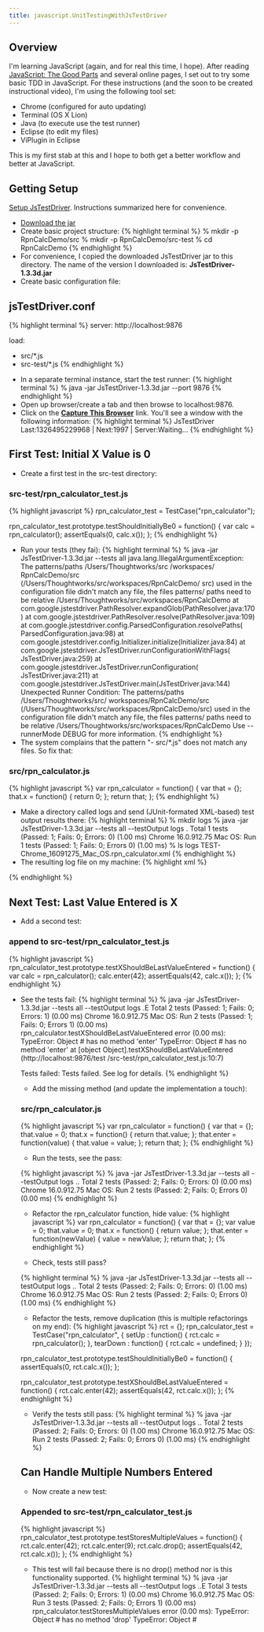 ```yaml
---
title: javascript.UnitTestingWithJsTestDriver
---
```

## Overview
I'm learning JavaScript (again, and for real this time, I hope). After reading [JavaScript: The Good Parts](http://www.amazon.com/JavaScript-Good-Parts-Douglas-Crockford/dp/0596517742) and several online pages, I set out to try some basic TDD in JavaScript. For these instructions (and the soon to be created instructional video), I'm using the following tool set:
* Chrome (configured for auto updating)
* Terminal (OS X Lion)
* Java (to execute use the test runner)
* Eclipse (to edit my files)
* ViPlugin in Eclipse

This is my first stab at this and I hope to both get a better workflow and better at JavaScript.
## Getting Setup
[Setup JsTestDriver](http://code.google.com/p/js-test-driver/wiki/GettingStarted). Instructions summarized here for convenience.
* [Download the jar](http://code.google.com/p/js-test-driver/downloads/list)
* Create basic project structure:
{% highlight terminal %}
% mkdir -p RpnCalcDemo/src
% mkdir -p RpnCalcDemo/src-test
% cd RpnCalcDemo 
{% endhighlight %}
* For convenience, I copied the downloaded JsTestDriver jar to this directory. The name of the version I downloaded is: **JsTestDriver-1.3.3d.jar**
* Create basic configuration file:
## jsTestDriver.conf
{% highlight terminal %}
server: http://localhost:9876

load:
  - src/*.js
  - src-test/*.js
{% endhighlight %}
* In a separate terminal instance, start the test runner:
{% highlight terminal %}
% java -jar JsTestDriver-1.3.3d.jar --port 9876
{% endhighlight %}
* Open up browser/create a tab and then browse to localhost:9876.
* Click on the **[Capture This Browser](http://localhost:9876/capture)** link. You'll see a window with the following information:
{% highlight terminal %}
                 JsTestDriver
Last:1326495229968 | Next:1997 | Server:Waiting...
{% endhighlight %}
## First Test: Initial X Value is 0
* Create a first test in the src-test directory:
### src-test/rpn_calculator_test.js
{% highlight javascript %}
rpn_calculator_test = TestCase("rpn_calculator");

rpn_calculator_test.prototype.testShouldInitiallyBe0 = function() {
	var calc = rpn_calculator();
	assertEquals(0, calc.x());
};
{% endhighlight %}
* Run your tests (they fai):
{% highlight terminal %}
% java -jar JsTestDriver-1.3.3d.jar --tests all
java.lang.IllegalArgumentException: The patterns/paths /Users/Thoughtworks/src
/workspaces/ RpnCalcDemo/src (/Users/Thoughtworks/src/workspaces/RpnCalcDemo/
src)  used in the configuration file didn't match any file, the files patterns/
paths need to be relative /Users/Thoughtworks/src/workspaces/RpnCalcDemo
	at com.google.jstestdriver.PathResolver.expandGlob(PathResolver.java:170)
	at com.google.jstestdriver.PathResolver.resolve(PathResolver.java:109)
	at com.google.jstestdriver.config.ParsedConfiguration.resolvePaths(
ParsedConfiguration.java:98)
	at com.google.jstestdriver.config.Initializer.initialize(Initializer.java:84)
	at com.google.jstestdriver.JsTestDriver.runConfigurationWithFlags(
JsTestDriver.java:259)
	at com.google.jstestdriver.JsTestDriver.runConfiguration(
JsTestDriver.java:211)
	at com.google.jstestdriver.JsTestDriver.main(JsTestDriver.java:144)
Unexpected Runner Condition: The patterns/paths /Users/Thoughtworks/src/
workspaces/RpnCalcDemo/src (/Users/Thoughtworks/src/workspaces/RpnCalcDemo/src)
 used in the configuration file didn't match any file, the files patterns/
paths need to be relative /Users/Thoughtworks/src/workspaces/RpnCalcDemo
 Use --runnerMode DEBUG for more information.
{% endhighlight %}
* The system complains that the pattern "- src/*.js" does not match any files. So fix that:
### src/rpn_calculator.js
{% highlight javascript %}
var rpn_calculator = function() {
	var that = {};
	that.x = function() {
		return 0;
	};
	return that;
};
{% endhighlight %}
* Make a directory called logs and send (JUnit-formated XML-based) test output results there:
{% highlight terminal %}
% mkdir logs
% java -jar JsTestDriver-1.3.3d.jar --tests all --testOutput logs
.
Total 1 tests (Passed: 1; Fails: 0; Errors: 0) (1.00 ms)
  Chrome 16.0.912.75 Mac OS: Run 1 tests (Passed: 1; Fails: 0; Errors 0) (1.00 ms)
% ls logs
TEST-Chrome_16091275_Mac_OS.rpn_calculator.xml
{% endhighlight %}
* The resulting log file on my machine:
{% highlight xml %}
<?xml version="1.0" encoding="UTF-8"?>
<testsuite name="Chrome_16091275_Mac_OS.rpn_calculator" errors="0" failures="0" tests="1" time="0.0010">
<testcase classname="Chrome_16091275_Mac_OS.rpn_calculator" name="testShouldInitiallyBe0" time="0.0010"/>
</testsuite>
{% endhighlight %}

## Next Test: Last Value Entered is X
* Add a second test:

### append to src-test/rpn_calculator_test.js
{% highlight javascript %}
rpn_calculator_test.prototype.testXShouldBeLastValueEntered = function() {
  var calc = rpn_calculator();
  calc.enter(42);
  assertEquals(42, calc.x());
};
{% endhighlight %}
* See the tests fail:
{% highlight terminal %}
% java -jar JsTestDriver-1.3.3d.jar --tests all --testOutput logs
.E
Total 2 tests (Passed: 1; Fails: 0; Errors: 1) (0.00 ms)
  Chrome 16.0.912.75 Mac OS: Run 2 tests (Passed: 1; Fails: 0; Errors 1) (0.00 ms)
    rpn_calculator.testXShouldBeLastValueEntered error (0.00 ms): TypeError: 
Object #<Object> has no method 'enter'
      TypeError: Object #<Object> has no method 'enter'
          at [object Object].testXShouldBeLastValueEntered (http://localhost:9876/test
/src-test/rpn_calculator_test.js:10:7)

Tests failed: Tests failed. See log for details.
{% endhighlight %}

* Add the missing method (and update the implementation a touch):

### src/rpn_calculator.js
{% highlight javascript %}
var rpn_calculator = function() {
	var that = {};
	that.value = 0;
	that.x = function() {
		return that.value;
	};
	that.enter = function(value) {
		that.value = value;
	};
	return that;
};
{% endhighlight %}

* Run the tests, see the pass:

{% highlight javascript %}
% java -jar JsTestDriver-1.3.3d.jar --tests all --testOutput logs
..
Total 2 tests (Passed: 2; Fails: 0; Errors: 0) (0.00 ms)
  Chrome 16.0.912.75 Mac OS: Run 2 tests (Passed: 2; Fails: 0; Errors 0) (0.00 ms)
{% endhighlight %}

* Refactor the rpn_calculator function, hide value:
{% highlight javascript %}
var rpn_calculator = function() {
	var that = {};
	var value = 0;
	that.value = 0;
	that.x = function() {
		return value;
	};
	that.enter = function(newValue) {
		value = newValue;
	};
	return that;
};
{% endhighlight %}

* Check, tests still pass?

{% highlight terminal %}
% java -jar JsTestDriver-1.3.3d.jar --tests all --testOutput logs
..
Total 2 tests (Passed: 2; Fails: 0; Errors: 0) (1.00 ms)
  Chrome 16.0.912.75 Mac OS: Run 2 tests (Passed: 2; Fails: 0; Errors 0) (1.00 ms)
{% endhighlight %}

* Refactor the tests, remove duplication (this is multiple refactorings on my end):
{% highlight javascript %}
rct = {};
rpn_calculator_test = TestCase("rpn_calculator", {
	setUp : function() {
		rct.calc = rpn_calculator();
	},
	tearDown : function() {
		rct.calc = undefined;
	}
});

rpn_calculator_test.prototype.testShouldInitiallyBe0 = function() {
	assertEquals(0, rct.calc.x());
};

rpn_calculator_test.prototype.testXShouldBeLastValueEntered = function() {
	rct.calc.enter(42);
	assertEquals(42, rct.calc.x());
};
{% endhighlight %}

* Verify the tests still pass:
{% highlight terminal %}
% java -jar JsTestDriver-1.3.3d.jar --tests all --testOutput logs
..
Total 2 tests (Passed: 2; Fails: 0; Errors: 0) (1.00 ms)
  Chrome 16.0.912.75 Mac OS: Run 2 tests (Passed: 2; Fails: 0; Errors 0) (1.00 ms)
{% endhighlight %}

## Can Handle Multiple Numbers Entered
* Now create a new test:

### Appended to src-test/rpn_calculator_test.js
{% highlight javascript %}
rpn_calculator_test.prototype.testStoresMultipleValues = function() {
  rct.calc.enter(42);
  rct.calc.enter(9);
  rct.calc.drop();
  assertEquals(42, rct.calc.x());
};
{% endhighlight %}
* This test will fail because there is no drop() method nor is this functionality supported.
{% highlight terminal %}
% java -jar JsTestDriver-1.3.3d.jar --tests all --testOutput logs
..E
Total 3 tests (Passed: 2; Fails: 0; Errors: 1) (0.00 ms)
  Chrome 16.0.912.75 Mac OS: Run 3 tests (Passed: 2; Fails: 0; Errors 1) (0.00 ms)
    rpn_calculator.testStoresMultipleValues error (0.00 ms): TypeError: Object #<Object> 
has no method 'drop'
      TypeError: Object #<Object> has no method 'drop'
          at Object.testStoresMultipleValues (http://localhost:9876/test/src-test/
rpn_calculator_test.js:23:11)

Tests failed: Tests failed. See log for details.
{% endhighlight %}
* After a little effort, we have this:

### src/rpn_calculator.js
{% highlight javascript %}
var rpn_calculator = function() {
	var that = {};
	var values = [0];
	that.value = values;
	that.x = function() {
		return values[values.length-1];;
	};
	that.enter = function(newValue) {
		values.push(newValue);
	};
	that.drop = function() {
		values.pop()
	};
	return that;
};
{% endhighlight %}

* And the test are back to passing:
{% highlight terminal %}

% java -jar JsTestDriver-1.3.3d.jar --tests all --testOutput logs
...
Total 3 tests (Passed: 3; Fails: 0; Errors: 0) (1.00 ms)
  Chrome 16.0.912.75 Mac OS: Run 3 tests (Passed: 3; Fails: 0; Errors 0) (1.00 ms)
{% endhighlight %}

## One More Check
* Notice the feature envy in the x function? I uses values the variable, the length of values and also has direct knowledge that the size is 0-based. This is not a huge deal, but there are defects in the system as written. Here's a test to demonstrate a problem:
{% highlight javascript %}
rpn_calculator_test.prototype.testCalculatorAlwaysHasValues = function() {
  rct.calc.drop();
  rct.calc.drop();
  assertEquals(0, rct.calc.x());
};
{% endhighlight %}
* Notice the failing test:
{% highlight terminal %}
java -jar JsTestDriver-1.3.3d.jar --tests all --testOutput logs
...F
Total 4 tests (Passed: 3; Fails: 1; Errors: 0) (1.00 ms)
  Chrome 16.0.912.75 Mac OS: Run 4 tests (Passed: 3; Fails: 1; Errors 0) (1.00 ms)
    rpn_calculator.testCalculatorAlwaysHasValues failed (0.00 ms): AssertError: expected 0 
but was [undefined]
      AssertError: expected 0 but was [undefined]
          at Object.testCalculatorAlwaysHasValues (http://localhost:9876/test/src-test/
rpn_calculator_test.js:30:2)
{% endhighlight %}
* On both of my 2 HP calculators, I can drop all day long and nothing much happens (somewhat simplified, but reasonable for this demonstation. Conceptually, the so-called (by the documentation) "operand stack" is never empty. Here's a way to implement that:

### Update x method
{% highlight javascript %}
  that.x = function() {
    if(values.length > 0)
      return values[values.length-1];;
    return 0;
  };
{% endhighlight %}
* This gets the job done but now this method is exhibiting feature envy even stronger:
  * It checks the length twice
  * It knows that the array is 0-based
  * It uses "value." twice and values 1, so values three times.
* A typical fix for feature envy is to push the responsibility into the object that has the data. To do that, we'll introduce a new object: rpn_stack.

## rpn_stack
* We'll begin with a few TDD cycles:

### rpn_stack_test.js
{% highlight javascript %}
rpn_stack_test = TestCase("rpn_stack");

rpn_stack_test.prototype.testPopOnNewStackReturns0 = function() {
	assertEquals(0, rpn_stack().pop());
};
{% endhighlight %}

* This fails (there's no rpn_stack() function:
{% highlight terminal %}
% java -jar JsTestDriver-1.3.3d.jar --tests all --testOutput logs
....E
Total 5 tests (Passed: 4; Fails: 0; Errors: 1) (1.00 ms)
  Chrome 16.0.912.75 Mac OS: Run 5 tests (Passed: 4; Fails: 0; Errors 1) (1.00 ms)
    rpn_stack.testPopOnNewStackReturns0 error (1.00 ms): ReferenceError: rpn_stack
 is not defined
      ReferenceError: rpn_stack is not defined
          at [object Object].testPopOnNewStackReturns0 (http://localhost:9876/test/
src-test/rpn_stack_test.js:4:18)
{% endhighlight %}

* Fix this by making one and giving it an implementation:
{% highlight javascript %}
var rpn_stack = function() {
	that = {};
	that.pop = function() {
		return 0;
	};
	return that;
};
{% endhighlight %}

* Now the tests pass:
{% highlight terminal %}
% java -jar JsTestDriver-1.3.3d.jar --tests all --testOutput logs
.....
Total 5 tests (Passed: 5; Fails: 0; Errors: 0) (1.00 ms)
  Chrome 16.0.912.75 Mac OS: Run 5 tests (Passed: 5; Fails: 0; Errors 0) (1.00 ms)
{% endhighlight %}

* Next, we want to make sure that the last value entered is the one that pop returns:

## Append new test to rpn_stack_test.js
{% highlight javascript %}
rpn_stack_test.prototype.testPopReturnsLastValuePushed = function() {
  var values = rpn_stack();
  values.push(42);
  assertEquals(42, values.pop());
};
{% endhighlight %}
* This fails, so fix it:
{% highlight javascript %}
var rpn_stack = function() {
  that = {};
  var values = [0];
  that.pop = function() {
    return values.pop();
  };
  that.push = function(value) {
    values.push(value);
  };
  return that;
};
{% endhighlight %}

* Check that it works:
{% highlight terminal %}
......
Total 6 tests (Passed: 6; Fails: 0; Errors: 0) (0.00 ms)
  Chrome 16.0.912.75 Mac OS: Run 6 tests (Passed: 6; Fails: 0; Errors 0) (0.00 ms)
{% endhighlight %}

* Do these tests seem familiar? They are almost straight out of **src-test/rpn_calculator_test.js**. Along those lines, here's a check similar to the last one we wrote on rpn_calculator:
{% highlight javascript %}
rpn_stack_test.prototype.testSeveralDropsAndPopIsStill0 = function() {
  var values = rpn_stack();
  values.drop();
  values.drop();
  values.drop();
  assertEquals(0, values.pop());
};
{% endhighlight %}

* Run the tests, you'll notice you the result is undefined instead of 0. This is a quick fix:

{% highlight javascript %}
var rpn_stack = function() {
  that = {};
  var values = [];
  that.pop = function() {
    if(values.length > 0)
      return values.pop();
    return 0;
  };
  that.push = function(value) {
    values.push(value);
  };
  return that;
};
{% endhighlight %}

* Run the tests, you should be back to passing.

* A quick check of rpn_calculator.js and you'll notice that while there's a use of ".length", this has been pushed into the new rpn_stack class. However, there's also a need to get the top without removing it. So two more TDD cycles:
{% highlight javascript %}
rpn_stack_test.prototype.testTopOfNewStack0 = function() {
  assertEquals(0, rpn_stack().top());
};
{% endhighlight %}

* And top version 1:
{% highlight javascript %}
  that.top = function() {
    return 0;
  };
{% endhighlight %}

* Then something similar to what we did for pop:
{% highlight javascript %}
rpn_stack_test.prototype.testTopReturnsLastValuePushed = function() {
  var values = rpn_stack();
  values.push(19);
  assertEquals(19, values.top());
};
{% endhighlight %}

* And a fix:
{% highlight javascript %}
  that.top = function() {
    if(values.length > 0)
      return values[values.length-1];
    return 0;
  };
{% endhighlight %}
* Notice that there's some duplication between top and pop. When I know JavaScript well enough, I'll remove it. Until then, let's use this new object in rpn_calculator.

## Using rpn_stack in rpn_calculator
* Make a few updates to the rpn_calculator class:
{% highlight javascript %}
var rpn_calculator = function() {
  var that = {};
  var values = rpn_stack();
  that.value = values; 
  that.x = function() {
    return values.top();
  };
  that.enter = function(newValue) {
    values.push(newValue);
  };
  that.drop = function() {
    values.pop()
  };  
  return that;
};
{% endhighlight %}

* Run the tests, everything should be passing. Here's the full version of rpn_stack.js:
{: #helpremovedryviolation}
### src/rpn_stack.js
{% highlight javascript %}
var rpn_stack = function() {
  that = {}; 
  var values = [];
  that.pop = function() {
    if(values.length > 0)
      return values.pop();
    return 0;
  }
  that.push = function(value) {
    values.push(value);
  };
  that.top = function() {
    if(values.length > 0)
      return values[values.length-1];
    return 0;
  };
  return that;
};
{% endhighlight %}
